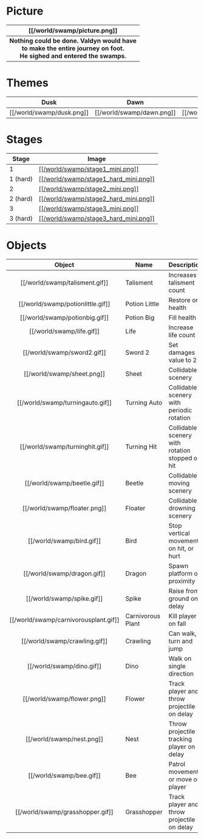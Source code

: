 # Picture
| [[/world/swamp/picture.png]] |
| :---: |
| **Nothing could be done. Valdyn would have<br/>to make the entire journey on foot.<br/>He sighed and entered the swamps.** |

# Themes
| Dusk | Dawn | Day |
| --- | --- | --- |
| [[/world/swamp/dusk.png]] | [[/world/swamp/dawn.png]] | [[/world/swamp/day.png]] |

# Stages
| Stage | Image |
| --- | --- |
| 1 | [[[/world/swamp/stage1_mini.png]]](https://raw.githubusercontent.com/b3dgs/lionheart-remake/master/lionheart-game/src/main/resources/com/b3dgs/lionheart/levels/swamp/stage1.png) |
| 1 (hard) | [[[/world/swamp/stage1_hard_mini.png]]](https://raw.githubusercontent.com/b3dgs/lionheart-remake/master/lionheart-game/src/main/resources/com/b3dgs/lionheart/levels/swamp/stage1_hard.png) |
| 2 | [[[/world/swamp/stage2_mini.png]]](https://raw.githubusercontent.com/b3dgs/lionheart-remake/master/lionheart-game/src/main/resources/com/b3dgs/lionheart/levels/swamp/stage3.png) |
| 2 (hard) | [[[/world/swamp/stage2_hard_mini.png]]](https://raw.githubusercontent.com/b3dgs/lionheart-remake/master/lionheart-game/src/main/resources/com/b3dgs/lionheart/levels/swamp/stage3_hard.png) |
| 3 | [[[/world/swamp/stage3_mini.png]]](https://raw.githubusercontent.com/b3dgs/lionheart-remake/master/lionheart-game/src/main/resources/com/b3dgs/lionheart/levels/swamp/stage5.png) |
| 3 (hard) | [[[/world/swamp/stage3_hard_mini.png]]](https://raw.githubusercontent.com/b3dgs/lionheart-remake/master/lionheart-game/src/main/resources/com/b3dgs/lionheart/levels/swamp/stage5_hard.png) |

# Objects

| Object | Name | Description |
| :---: | --- | --- |
| [[/world/swamp/talisment.gif]] | Talisment | Increases talisment count |
| [[/world/swamp/potionlittle.gif]] | Potion Little | Restore one health |
| [[/world/swamp/potionbig.gif]] | Potion Big | Fill health |
| [[/world/swamp/life.gif]] | Life | Increase life count |
| [[/world/swamp/sword2.gif]] | Sword 2 | Set damages value to 2 |
| [[/world/swamp/sheet.png]] | Sheet | Collidable scenery |
| [[/world/swamp/turningauto.gif]] | Turning Auto | Collidable scenery with periodic rotation |
| [[/world/swamp/turninghit.gif]] | Turning Hit | Collidable scenery with rotation stopped on hit |
| [[/world/swamp/beetle.gif]] | Beetle | Collidable moving scenery |
| [[/world/swamp/floater.png]] | Floater | Collidable drowning scenery |
| [[/world/swamp/bird.gif]] | Bird | Stop vertical movement on hit, or hurt |
| [[/world/swamp/dragon.gif]] | Dragon | Spawn platform on proximity |
| [[/world/swamp/spike.gif]] | Spike | Raise from ground on delay |
| [[/world/swamp/carnivorousplant.gif]] | Carnivorous Plant | Kill player on fall |
| [[/world/swamp/crawling.gif]] | Crawling | Can walk, turn and jump |
| [[/world/swamp/dino.gif]] | Dino | Walk on single direction |
| [[/world/swamp/flower.png]] | Flower | Track player and throw projectile on delay |
| [[/world/swamp/nest.png]] | Nest | Throw projectile tracking player on delay |
| [[/world/swamp/bee.gif]] | Bee | Patrol movement or move on player |
| [[/world/swamp/grasshopper.gif]] | Grasshopper | Track player and throw projectile on delay |
